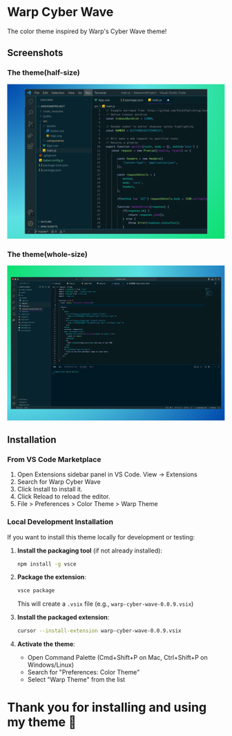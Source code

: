 # Warp Cyber Wave

The color theme inspired by Warp's Cyber Wave theme!

## Screenshots

### The theme(half-size)

![VSCode screen using Warp Cyber Wave Half](./img/half.png)

### The theme(whole-size)

![VSCode screen using Warp Cyber Wave Full](./img/full.png)


## Installation

### From VS Code Marketplace

1. Open Extensions sidebar panel in VS Code. View → Extensions
1. Search for Warp Cyber Wave
1. Click Install to install it.
1. Click Reload to reload the editor.
1. File > Preferences > Color Theme > Warp Theme

### Local Development Installation

If you want to install this theme locally for development or testing:

1. **Install the packaging tool** (if not already installed):
   ```bash
   npm install -g vsce
   ```
   
2. **Package the extension**:
   ```bash
   vsce package
   ```
   This will create a `.vsix` file (e.g., `warp-cyber-wave-0.0.9.vsix`)
   
3. **Install the packaged extension**:
   ```bash
   cursor --install-extension warp-cyber-wave-0.0.9.vsix
   ```
   
4. **Activate the theme**:
   - Open Command Palette (Cmd+Shift+P on Mac, Ctrl+Shift+P on Windows/Linux)
   - Search for "Preferences: Color Theme"
   - Select "Warp Theme" from the list


# Thank you for installing and using my theme 🍯

